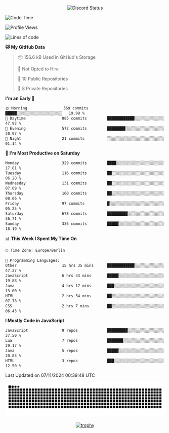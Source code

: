 <!-- Discord Status -->
<p align="center">
  <img src="https://lanyard.cnrad.dev/api/531896089096486922?borderRadius=30px" alt="Discord Status" />
</p>

<!--START_SECTION:waka-->
![Code Time](http://img.shields.io/badge/Code%20Time-995%20hrs%2028%20mins-blue)

![Profile Views](http://img.shields.io/badge/Profile%20Views-3-blue)

![Lines of code](https://img.shields.io/badge/From%20Hello%20World%20I%27ve%20Written-3.0%20million%20lines%20of%20code-blue)

**🐱 My GitHub Data** 

> 📦 156.6 kB Used in GitHub's Storage 
 > 
> 🚫 Not Opted to Hire
 > 
> 📜 10 Public Repositories 
 > 
> 🔑 8 Private Repositories 
 > 
**I'm an Early 🐤** 

```text
🌞 Morning                369 commits         █████░░░░░░░░░░░░░░░░░░░░   19.98 % 
🌆 Daytime                885 commits         ████████████░░░░░░░░░░░░░   47.92 % 
🌃 Evening                572 commits         ████████░░░░░░░░░░░░░░░░░   30.97 % 
🌙 Night                  21 commits          ░░░░░░░░░░░░░░░░░░░░░░░░░   01.14 % 
```
📅 **I'm Most Productive on Saturday** 

```text
Monday                   329 commits         ████░░░░░░░░░░░░░░░░░░░░░   17.81 % 
Tuesday                  116 commits         ██░░░░░░░░░░░░░░░░░░░░░░░   06.28 % 
Wednesday                131 commits         ██░░░░░░░░░░░░░░░░░░░░░░░   07.09 % 
Thursday                 160 commits         ██░░░░░░░░░░░░░░░░░░░░░░░   08.66 % 
Friday                   97 commits          █░░░░░░░░░░░░░░░░░░░░░░░░   05.25 % 
Saturday                 678 commits         █████████░░░░░░░░░░░░░░░░   36.71 % 
Sunday                   336 commits         █████░░░░░░░░░░░░░░░░░░░░   18.19 % 
```


📊 **This Week I Spent My Time On** 

```text
🕑︎ Time Zone: Europe/Berlin

💬 Programming Languages: 
Other                    15 hrs 35 mins      ████████████░░░░░░░░░░░░░   47.27 % 
JavaScript               6 hrs 33 mins       █████░░░░░░░░░░░░░░░░░░░░   19.88 % 
Java                     4 hrs 17 mins       ███░░░░░░░░░░░░░░░░░░░░░░   13.00 % 
HTML                     2 hrs 34 mins       ██░░░░░░░░░░░░░░░░░░░░░░░   07.78 % 
CSS                      2 hrs 7 mins        ██░░░░░░░░░░░░░░░░░░░░░░░   06.43 % 
```

**I Mostly Code in JavaScript** 

```text
JavaScript               9 repos             █████████░░░░░░░░░░░░░░░░   37.50 % 
Lua                      7 repos             ███████░░░░░░░░░░░░░░░░░░   29.17 % 
Java                     5 repos             █████░░░░░░░░░░░░░░░░░░░░   20.83 % 
HTML                     3 repos             ███░░░░░░░░░░░░░░░░░░░░░░   12.50 % 
```




 Last Updated on 07/11/2024 00:39:48 UTC
<!--END_SECTION:waka-->

<!-- GitHub Contribution Snake -->
<p align="center">
  <img src="https://raw.githubusercontent.com/vxnsin/vxnsin/output/github-contribution-grid-snake-dark.svg" alt="GitHub Contribution Snake" />
</p>

<!-- GitHub Trophy -->
<p align="center">
  <a href="https://github.com/ryo-ma/github-profile-trophy">
    <img src="https://github-profile-trophy.vercel.app/?username=vxnsin&theme=onedark" alt="trophy" />
  </a>
</p>
